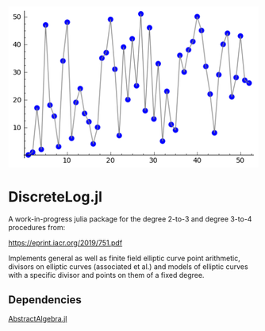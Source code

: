 <p align="center">
    <img src="./docs/src/assets/logo.png" alt="DiscreteLog.jl" />
    </p>

# DiscreteLog.jl

A work-in-progress julia package for the degree 2-to-3 and degree 3-to-4 procedures from:

https://eprint.iacr.org/2019/751.pdf

Implements general as well as finite field elliptic curve point arithmetic, 
divisors on elliptic curves (associated et al.) and models of elliptic 
curves with a specific divisor and points on them of a 
fixed degree.

## Dependencies
[AbstractAlgebra.jl](https://github.com/wbhart/AbstractAlgebra.jl)
